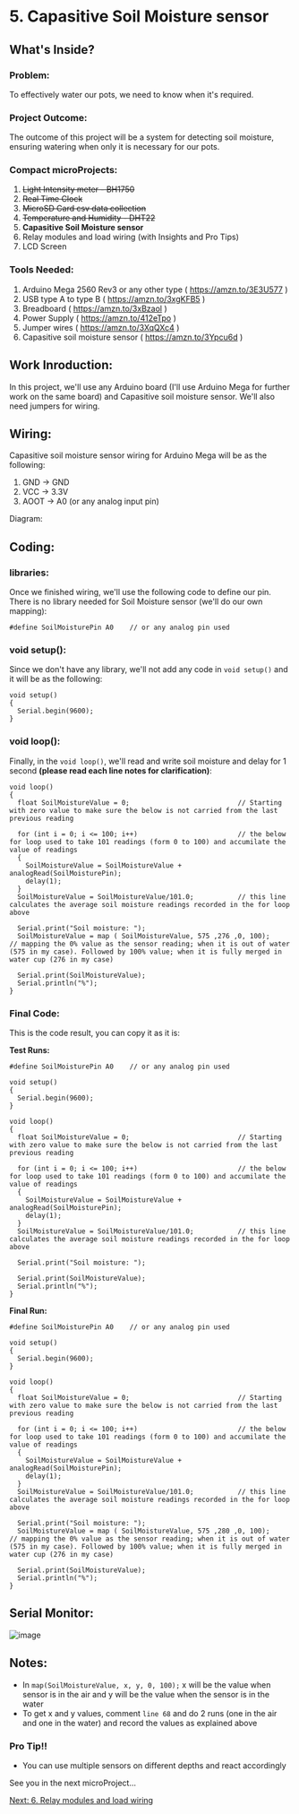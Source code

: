 # 5. Capasitive Soil Moisture sensor

## What's Inside?
### Problem: 
To effectively water our pots, we need to know when it's required.

### Project Outcome: 
The outcome of this project will be a system for detecting soil moisture, ensuring watering when only it is necessary for our pots.

### Compact microProjects: 
1. ~~Light Intensity meter - BH1750~~
2. ~~Real Time Clock~~
3. ~~MicroSD Card csv data collection~~
4. ~~Temperature and Humidity - DHT22~~
5. **Capasitive Soil Moisture sensor**
6. Relay modules and load wiring (with Insights and Pro Tips)
7. LCD Screen

### Tools Needed:
1.   Arduino Mega 2560 Rev3 or any other type ( https://amzn.to/3E3U577 )
2.   USB type A to type B ( https://amzn.to/3xgKFB5 )
3.   Breadboard ( https://amzn.to/3xBzaol )
4.   Power Supply ( https://amzn.to/412eTpo )
5.   Jumper wires ( https://amzn.to/3XqQXc4 )
6.   Capasitive soil moisture sensor ( https://amzn.to/3Ypcu6d )


## Work Inroduction:
In this project, we'll use any Arduino board (I'll use Arduino Mega for further work on the same board) and Capasitive soil moisture sensor. We'll also need jumpers for wiring. 

## Wiring:
Capasitive soil moisture sensor wiring for Arduino Mega will be as the following: 
1.  GND -> GND
2.  VCC -> 3.3V
3.  AOOT -> A0 (or any analog input pin) 

Diagram:

## Coding: 
### libraries:
Once we finished wiring, we'll use the following code to define our pin. There is no library needed for Soil Moisture sensor (we'll do our own mapping): 
```
#define SoilMoisturePin A0    // or any analog pin used
```
### void setup():
Since we don't have any library, we'll not add any code in ```void setup()``` and it will be as the following: 
```
void setup()
{
  Serial.begin(9600);
}
```
### void loop():
Finally, in the ```void loop()```, we'll read and write soil moisture and delay for 1 second **(please read each line notes for clarification)**: 
```
void loop() 
{  
  float SoilMoistureValue = 0;                           // Starting with zero value to make sure the below is not carried from the last previous reading

  for (int i = 0; i <= 100; i++)                         // the below for loop used to take 101 readings (form 0 to 100) and accumilate the value of readings 
  { 
    SoilMoistureValue = SoilMoistureValue + analogRead(SoilMoisturePin); 
    delay(1); 
  } 
  SoilMoistureValue = SoilMoistureValue/101.0;           // this line calculates the average soil moisture readings recorded in the for loop above
  
  Serial.print("Soil moisture: ");
  SoilMoistureValue = map ( SoilMoistureValue, 575 ,276 ,0, 100);      // mapping the 0% value as the sensor reading; when it is out of water (575 in my case). Followed by 100% value; when it is fully merged in water cup (276 in my case)
    
  Serial.print(SoilMoistureValue);                              
  Serial.println("%");
}
```


### Final Code: 
This is the code result, you can copy it as it is: 

**Test Runs:**
```
#define SoilMoisturePin A0    // or any analog pin used

void setup()
{
  Serial.begin(9600);
}

void loop() 
{  
  float SoilMoistureValue = 0;                           // Starting with zero value to make sure the below is not carried from the last previous reading

  for (int i = 0; i <= 100; i++)                         // the below for loop used to take 101 readings (form 0 to 100) and accumilate the value of readings 
  { 
    SoilMoistureValue = SoilMoistureValue + analogRead(SoilMoisturePin); 
    delay(1); 
  } 
  SoilMoistureValue = SoilMoistureValue/101.0;           // this line calculates the average soil moisture readings recorded in the for loop above
  
  Serial.print("Soil moisture: ");
    
  Serial.print(SoilMoistureValue);                              
  Serial.println("%");
}
```

**Final Run:**
```
#define SoilMoisturePin A0    // or any analog pin used

void setup()
{
  Serial.begin(9600);
}

void loop() 
{  
  float SoilMoistureValue = 0;                           // Starting with zero value to make sure the below is not carried from the last previous reading

  for (int i = 0; i <= 100; i++)                         // the below for loop used to take 101 readings (form 0 to 100) and accumilate the value of readings 
  { 
    SoilMoistureValue = SoilMoistureValue + analogRead(SoilMoisturePin); 
    delay(1); 
  } 
  SoilMoistureValue = SoilMoistureValue/101.0;           // this line calculates the average soil moisture readings recorded in the for loop above
  
  Serial.print("Soil moisture: ");
  SoilMoistureValue = map ( SoilMoistureValue, 575 ,280 ,0, 100);      // mapping the 0% value as the sensor reading; when it is out of water (575 in my case). Followed by 100% value; when it is fully merged in water cup (276 in my case)
    
  Serial.print(SoilMoistureValue);                              
  Serial.println("%");
}
```
## Serial Monitor: 

![image](https://user-images.githubusercontent.com/65976495/218725773-88cd3d17-9e9d-40a1-a11c-b204b4740613.png)




## Notes:
- In ```map(SoilMoistureValue, x, y, 0, 100);``` x will be the value when sensor is in the air and y will be the value when the sensor is in the water
- To get x and y values, comment ```line 68``` and do 2 runs (one in the air and one in the water) and record the values as explained above


### Pro Tip!!
- You can use multiple sensors on different depths and react accordingly



See you in the next microProject...

[Next: 6. Relay modules and load wiring](https://github.com/MustafaHelwa/hArduino/tree/main/Indoor_Home_Seedling_System/06_Relays)



